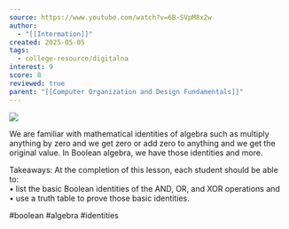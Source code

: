 ```yaml
---
source: https://www.youtube.com/watch?v=6B-SVpM8x2w
author:
  - "[[Intermation]]"
created: 2025-05-05
tags:
  - college-resource/digitalna
interest: 9
score: 8
reviewed: true
parent: "[[Computer Organization and Design Fundamentals]]"
---
```

![](https://www.youtube.com/watch?v=6B-SVpM8x2w)  

We are familiar with mathematical identities of algebra such as multiply anything by zero and we get zero or add zero to anything and we get the original value. In Boolean algebra, we have those identities and more.  
  
Takeaways: At the completion of this lesson, each student should be able to:  
• list the basic Boolean identities of the AND, OR, and XOR operations and  
• use a truth table to prove those basic identities.  
  
#boolean #algebra #identities